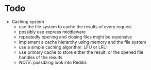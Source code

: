 # Todo

- Caching system
  - use the file system to cache the results of every request
  - possibly use express middleware
  - repeatedly opening and closing files might be expensive
  - implement a cache hierarchy using memory and the file system
  - use a simple caching algorithm; LFU or LRU
  - use primary cache to store either the result, or the opened file handles of the results
  - *NOTE*: possibling look into Reddis


